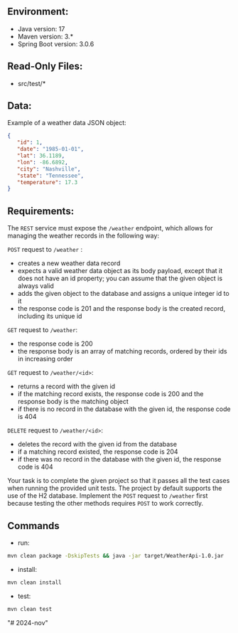 ## Environment:
- Java version: 17
- Maven version: 3.*
- Spring Boot version: 3.0.6

## Read-Only Files:
- src/test/*

## Data:
Example of a weather data JSON object:
```json
{
   "id": 1,
   "date": "1985-01-01",
   "lat": 36.1189,
   "lon": -86.6892,
   "city": "Nashville",
   "state": "Tennessee",
   "temperature": 17.3
}
```

## Requirements:
The `REST` service must expose the `/weather` endpoint, which allows for managing the weather records in the following way:


`POST` request to `/weather` :
* creates a new weather data record
* expects a valid weather data object as its body payload, except that it does not have an id property; you can assume that the given object is always valid
* adds the given object to the database and assigns a unique integer id to it
* the response code is 201 and the response body is the created record, including its unique id


`GET` request to `/weather`:
* the response code is 200
* the response body is an array of matching records, ordered by their ids in increasing order


`GET` request to `/weather/<id>`:
* returns a record with the given id
* if the matching record exists, the response code is 200 and the response body is the matching object
* if there is no record in the database with the given id, the response code is 404


`DELETE` request to `/weather/<id>`:
* deletes the record with the given id from the database
* if a matching record existed, the response code is 204
* if there was no record in the database with the given id, the response code is 404


Your task is to complete the given project so that it passes all the test cases when running the provided unit tests. The project by default supports the use of the H2 database. Implement the `POST` request to `/weather` first because testing the other methods requires `POST` to work correctly.

## Commands
- run: 
```bash
mvn clean package -DskipTests && java -jar target/WeatherApi-1.0.jar
```
- install: 
```bash
mvn clean install
```
- test: 
```bash
mvn clean test
```


"# 2024-nov" 
